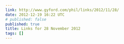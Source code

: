 ```yaml
---
link: http://www.gyford.com/phil/links/2012/11/28/
date: 2012-12-19 16:22 UTC
# published: false
published: true
title: Links for 28 November 2012
tags: []
---
```



